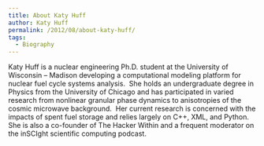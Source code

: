 ```yaml
---
title: About Katy Huff
author: Katy Huff
permalink: /2012/08/about-katy-huff/
tags:
  - Biography
---
```

Katy Huff is a nuclear engineering Ph.D. student at the University of Wisconsin – Madison developing a computational modeling platform for nuclear fuel cycle systems analysis.  She holds an undergraduate degree in Physics from the University of Chicago and has participated in varied research from nonlinear granular phase dynamics to anisotropies of the cosmic microwave background.  Her current research is concerned with the impacts of spent fuel storage and relies largely on C++, XML, and Python. She is also a co-founder of The Hacker Within and a frequent moderator on the inSCIght scientific computing podcast.
